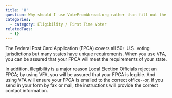 ```yaml
---
title: '8'
question: Why should I use VoteFromAbroad.org rather than fill out the paper form?
categories:
  - category: Eligibility / First Time Voter
relatedFaqs:
  - {}
---
```

The Federal Post Card Application (FPCA) covers all 50+ U.S. voting jurisdictions but many states have unique requirements. When you use VFA, you can be assured that your FPCA will meet the requirements of your state. 

In addition, illegibility is a major reason Local Election Officials reject an FPCA; by using VFA, you will be assured that your FPCA is legible. And using VFA will ensure your FPCA is emailed to the correct office--or, if you send in your form by fax or mail, the instructions will provide the correct contact information.

